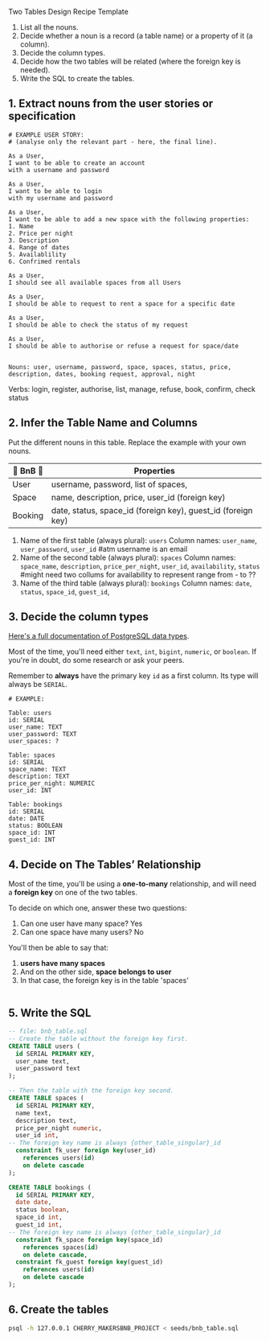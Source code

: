 Two Tables Design Recipe Template
1. List all the nouns.
2. Decide whether a noun is a record (a table name) or a property of it (a column).
3. Decide the column types.
4. Decide how the two tables will be related (where the foreign key is needed).
5. Write the SQL to create the tables.

## 1. Extract nouns from the user stories or specification
```
# EXAMPLE USER STORY:
# (analyse only the relevant part - here, the final line).

As a User,
I want to be able to create an account
with a username and password

As a User,
I want to be able to login
with my username and password

As a User,
I want to be able to add a new space with the following properties:
1. Name
2. Price per night
3. Description
4. Range of dates
5. Availablility
6. Confrimed rentals

As a User,
I should see all available spaces from all Users

As a User,
I should be able to request to rent a space for a specific date

As a User,
I should be able to check the status of my request

As a User,
I should be able to authorise or refuse a request for space/date


```

```
Nouns: user, username, password, space, spaces, status, price, description, dates, booking request, approval, night
```
Verbs: login, register, authorise, list, manage, refuse, book, confirm, check status

## 2. Infer the Table Name and Columns
Put the different nouns in this table. Replace the example with your own nouns.

| 🍒 BnB 🍒   | Properties                                                                          |
|------------|-------------------------------------------------------------------------------------|
| User       | username, password, list of spaces,                                                 |
| Space      | name, description, price, user_id (foreign key)                                      |
| Booking    | date, status, space_id (foreign key), guest_id (foreign key)                        |



1. Name of the first table (always plural): `users` 
   Column names: `user_name`, `user_password`, `user_id`
#atm username is an email
2. Name of the second table (always plural): `spaces` 
   Column names: `space_name`, `description`, `price_per_night`, `user_id`, `availability`, `status`
#might need two collums for availability to represent range from - to ??
3. Name of the third table (always plural): `bookings` 
   Column names: `date`, `status`, `space_id`, `guest_id`,


## 3. Decide the column types
[Here's a full documentation of PostgreSQL data types](https://www.postgresql.org/docs/current/datatype.html).

Most of the time, you'll need either `text`, `int`, `bigint`, `numeric`, or `boolean`. If you're in doubt, do some research or ask your peers.

Remember to **always** have the primary key `id` as a first column. Its type will always be `SERIAL`.
```
# EXAMPLE:

Table: users
id: SERIAL
user_name: TEXT
user_password: TEXT
user_spaces: ?

Table: spaces
id: SERIAL
space_name: TEXT
description: TEXT
price_per_night: NUMERIC
user_id: INT

Table: bookings
id: SERIAL
date: DATE
status: BOOLEAN
space_id: INT
guest_id: INT

```

## 4. Decide on The Tables’ Relationship
Most of the time, you'll be using a **one-to-many** relationship, and will need a **foreign key** on one of the two tables.

To decide on which one, answer these two questions:
1. Can one user have many space? Yes
2. Can one space have many users? No

You'll then be able to say that:
1. **users have many spaces**
2. And on the other side, **space belongs to user**
3. In that case, the foreign key is in the table 'spaces'

```

```

## 5. Write the SQL
```sql
-- file: bnb_table.sql
-- Create the table without the foreign key first.
CREATE TABLE users (
  id SERIAL PRIMARY KEY,
  user_name text,
  user_password text
);

-- Then the table with the foreign key second.
CREATE TABLE spaces (
  id SERIAL PRIMARY KEY,
  name text,
  description text,
  price_per_night numeric,
  user_id int,
-- The foreign key name is always {other_table_singular}_id
  constraint fk_user foreign key(user_id)
    references users(id)
    on delete cascade
);

CREATE TABLE bookings (
  id SERIAL PRIMARY KEY,
  date date,
  status boolean,
  space_id int,
  guest_id int,
-- The foreign key name is always {other_table_singular}_id
  constraint fk_space foreign key(space_id)
    references spaces(id)
    on delete cascade,
  constraint fk_guest foreign key(guest_id)
    references users(id)
    on delete cascade
);
```

## 6. Create the tables
```bash
psql -h 127.0.0.1 CHERRY_MAKERSBNB_PROJECT < seeds/bnb_table.sql
```

